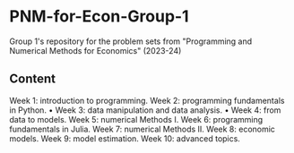 # PNM-for-Econ-Group-1
Group 1's repository for the problem sets from "Programming and Numerical Methods for Economics" (2023-24)

## Content
Week 1: introduction to programming.
Week 2: programming fundamentals in Python. • Week 3: data manipulation and data analysis. • Week 4: from data to models.
Week 5: numerical Methods I.
Week 6: programming fundamentals in Julia.
Week 7: numerical Methods II.
Week 8: economic models.
Week 9: model estimation.
Week 10: advanced topics.
